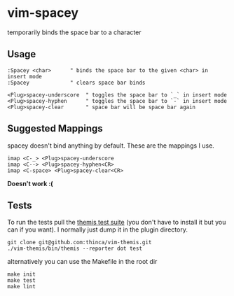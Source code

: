 vim-spacey
==========

temporarily binds the space bar to a character

Usage
-----

```viml
:Spacey <char>      " binds the space bar to the given <char> in insert mode
:Spacey             " clears space bar binds

<Plug>spacey-underscore  " toggles the space bar to `_` in insert mode
<Plug>spacey-hyphen      " toggles the space bar to `-` in insert mode
<Plug>spacey-clear       " space bar will be space bar again
```

Suggested Mappings
------------------

spacey doesn't bind anything by default. These are the mappings I use.

```viml
imap <C-_> <Plug>spacey-underscore
imap <C--> <Plug>spacey-hyphen<CR>
imap <C-space> <Plug>spacey-clear<CR>
```
__Doesn't work :(__

Tests
-----

To run the tests pull the [themis test
suite](https://github.com/thinca/vim-themis) (you don't have to install it but
you can if you want). I normally just dump it in the plugin directory.

```
git clone git@github.com:thinca/vim-themis.git
./vim-themis/bin/themis --reporter dot test
```

alternatively you can use the Makefile in the root dir

```
make init
make test
make lint
```
